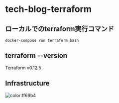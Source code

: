 # tech-blog-terraform

## ローカルでのterraform実行コマンド
```
docker-compose run terraform bash
```

## terraform --version 
Terraform v0.12.5

## Infrastructure
![color:ff69b4](https://github.com/Kumaeers/tech-blog-terraform/tree/develop/doc/infrastructure.svg)
